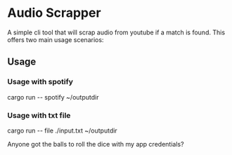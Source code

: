 # Audio Scrapper 

A simple cli tool that will scrap audio from youtube if a match is found.
This offers two main usage scenarios:

## Usage 

### Usage with spotify
cargo run -- spotify ~/outputdir

### Usage with txt file 
cargo run -- file  ./input.txt  ~/outputdir


Anyone got the balls to roll the dice with my app credentials?

